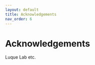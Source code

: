 ```yaml
---
layout: default
title: Acknowledgements
nav_order: 6
---
```


# Acknowledgements

Luque Lab etc.
